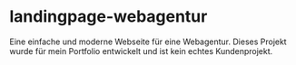 # landingpage-webagentur
Eine einfache und moderne Webseite für eine Webagentur. Dieses Projekt wurde für mein Portfolio entwickelt und ist kein echtes Kundenprojekt.

